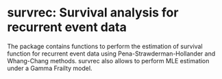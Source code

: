 # survrec: Survival analysis for recurrent event data

The package contains functions to perform the estimation of survival function for recurrent event data using Pena-Strawderman-Hollander and 
Whang-Chang methods. survrec also allows to perform MLE estimation under a Gamma Frailty model.
